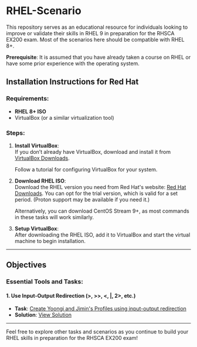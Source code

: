 # RHEL-Scenario

This repository serves as an educational resource for individuals looking to improve or validate their skills in RHEL 9 in preparation for the RHSCA EX200 exam. Most of the scenarios here should be compatible with RHEL 8+.

**Prerequisite**: It is assumed that you have already taken a course on RHEL or have some prior experience with the operating system.

## Installation Instructions for Red Hat

### Requirements:
- **RHEL 8+ ISO**
- VirtualBox (or a similar virtualization tool)

### Steps:

1. **Install VirtualBox**:  
   If you don’t already have VirtualBox, download and install it from [VirtualBox Downloads](https://www.virtualbox.org/wiki/Downloads).

   Follow a tutorial for configuring VirtualBox for your system.

2. **Download RHEL ISO**:  
   Download the RHEL version you need from Red Hat's website: [Red Hat Downloads](https://www.redhat.com). You can opt for the trial version, which is valid for a set period. (Proton support may be available if you need it.)

   Alternatively, you can download CentOS Stream 9+, as most commands in these tasks will work similarly.

3. **Setup VirtualBox**:  
   After downloading the RHEL ISO, add it to VirtualBox and start the virtual machine to begin installation.

---

## Objectives

### Essential Tools and Tasks:

#### 1. **Use Input-Output Redirection (>, >>, <, |, 2>, etc.)**

- **Task**: [Create Yoongi and Jimin's Profiles using input-output redirection](https://github.com/Oluwa-Temmy/RHEL-Scenario/blob/main/RHCSAEX200/EssentialTools/input_output1.md)
- **Solution**: [View Solution](https://github.com/Oluwa-Temmy/RHEL-Scenario/blob/main/RHCSAEX200/EssentialTools/input_output1-Solution.md)

---

Feel free to explore other tasks and scenarios as you continue to build your RHEL skills in preparation for the RHSCA EX200 exam!

